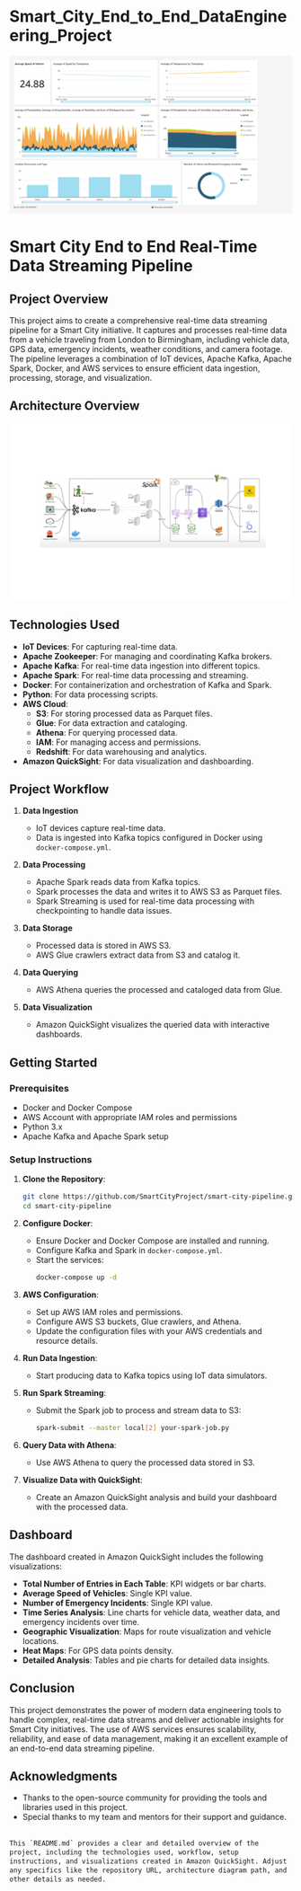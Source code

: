 # Smart_City_End_to_End_DataEngineering_Project
![Dashboard](https://github.com/Obinnaval0001/Smart_City_End_to_End_DataEngineering_Project/blob/main/Dashboard.png)
# Smart City End to End Real-Time Data Streaming Pipeline

## Project Overview

This project aims to create a comprehensive real-time data streaming pipeline for a Smart City initiative. It captures and processes real-time data from a vehicle traveling from London to Birmingham, including vehicle data, GPS data, emergency incidents, weather conditions, and camera footage. The pipeline leverages a combination of IoT devices, Apache Kafka, Apache Spark, Docker, and AWS services to ensure efficient data ingestion, processing, storage, and visualization.

## Architecture Overview

![System Architecture](https://github.com/Obinnaval0001/Smart_City_End_to_End_DataEngineering_Project/blob/main/System%20Architecture.png)

## Technologies Used

- **IoT Devices**: For capturing real-time data.
- **Apache Zookeeper**: For managing and coordinating Kafka brokers.
- **Apache Kafka**: For real-time data ingestion into different topics.
- **Apache Spark**: For real-time data processing and streaming.
- **Docker**: For containerization and orchestration of Kafka and Spark.
- **Python**: For data processing scripts.
- **AWS Cloud**:  
  - **S3**: For storing processed data as Parquet files.  
  - **Glue**: For data extraction and cataloging.  
  - **Athena**: For querying processed data.  
  - **IAM**: For managing access and permissions.  
  - **Redshift**: For data warehousing and analytics.
- **Amazon QuickSight**: For data visualization and dashboarding.

## Project Workflow

1. **Data Ingestion**  
   - IoT devices capture real-time data.  
   - Data is ingested into Kafka topics configured in Docker using `docker-compose.yml`.

2. **Data Processing**  
   - Apache Spark reads data from Kafka topics.  
   - Spark processes the data and writes it to AWS S3 as Parquet files.  
   - Spark Streaming is used for real-time data processing with checkpointing to handle data issues.

3. **Data Storage**  
   - Processed data is stored in AWS S3.  
   - AWS Glue crawlers extract data from S3 and catalog it.

4. **Data Querying**  
   - AWS Athena queries the processed and cataloged data from Glue.

5. **Data Visualization**  
   - Amazon QuickSight visualizes the queried data with interactive dashboards.

## Getting Started

### Prerequisites

- Docker and Docker Compose  
- AWS Account with appropriate IAM roles and permissions  
- Python 3.x  
- Apache Kafka and Apache Spark setup  

### Setup Instructions

1. **Clone the Repository**:
   ```bash
   git clone https://github.com/SmartCityProject/smart-city-pipeline.git
   cd smart-city-pipeline
2. **Configure Docker**:
   - Ensure Docker and Docker Compose are installed and running.
   - Configure Kafka and Spark in `docker-compose.yml`.
   - Start the services:
     ```sh
     docker-compose up -d
     ```

3. **AWS Configuration**:
   - Set up AWS IAM roles and permissions.
   - Configure AWS S3 buckets, Glue crawlers, and Athena.
   - Update the configuration files with your AWS credentials and resource details.

4. **Run Data Ingestion**:
   - Start producing data to Kafka topics using IoT data simulators.

5. **Run Spark Streaming**:
   - Submit the Spark job to process and stream data to S3:
     ```sh
     spark-submit --master local[2] your-spark-job.py
     ```

6. **Query Data with Athena**:
   - Use AWS Athena to query the processed data stored in S3.

7. **Visualize Data with QuickSight**:
   - Create an Amazon QuickSight analysis and build your dashboard with the processed data.

## Dashboard

The dashboard created in Amazon QuickSight includes the following visualizations:

- **Total Number of Entries in Each Table**: KPI widgets or bar charts.
- **Average Speed of Vehicles**: Single KPI value.
- **Number of Emergency Incidents**: Single KPI value.
- **Time Series Analysis**: Line charts for vehicle data, weather data, and emergency incidents over time.
- **Geographic Visualization**: Maps for route visualization and vehicle locations.
- **Heat Maps**: For GPS data points density.
- **Detailed Analysis**: Tables and pie charts for detailed data insights.

## Conclusion

This project demonstrates the power of modern data engineering tools to handle complex, real-time data streams and deliver actionable insights for Smart City initiatives. The use of AWS services ensures scalability, reliability, and ease of data management, making it an excellent example of an end-to-end data streaming pipeline.

## Acknowledgments

- Thanks to the open-source community for providing the tools and libraries used in this project.
- Special thanks to my team and mentors for their support and guidance.

```

This `README.md` provides a clear and detailed overview of the project, including the technologies used, workflow, setup instructions, and visualizations created in Amazon QuickSight. Adjust any specifics like the repository URL, architecture diagram path, and other details as needed.
